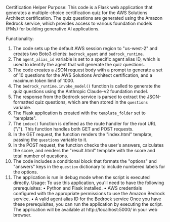 Certification Helper
Purpose:
This code is a Flask web application that generates a multiple-choice certification quiz for the AWS Solutions Architect certification. The quiz questions are generated using the Amazon Bedrock service, which provides access to various foundation models (FMs) for building generative AI applications.

Functionality:
1.	The code sets up the default AWS session region to "us-west-2" and creates two Boto3 clients: `bedrock_agent` and `bedrock_runtime`.
2.	The `agent_alias_id` variable is set to a specific agent alias ID, which is used to identify the agent that will generate the quiz questions.
3.	The code creates a JSON request body with a prompt to generate a set of 10 questions for the AWS Solutions Architect certification, and a maximum token limit of 1000.
4.	The `bedrock_runtime.invoke_model()` function is called to generate the quiz questions using the Anthropic Claude-v2 foundation model.
5.	The response from the Bedrock service is parsed to extract the JSON-formatted quiz questions, which are then stored in the `questions` variable.
6.	The Flask application is created with the `template_folder` set to "template".
7.	The `index()` function is defined as the route handler for the root URL ("/"). This function handles both GET and POST requests.
8.	In the GET request, the function renders the "index.html" template, passing the `questions` variable to it.
9.	In the POST request, the function checks the user's answers, calculates the score, and renders the "result.html" template with the score and total number of questions.
10.	The code includes a conditional block that formats the "options" and "answers" keys in the `question` dictionary to include numbered labels for the options.
11.	The application is run in debug mode when the script is executed directly.
Usage:
To use this application, you'll need to have the following prerequisites:
•	Python and Flask installed.
•	AWS credentials configured with the appropriate permissions to use the Amazon Bedrock service.
•	A valid agent alias ID for the Bedrock service
Once you have these prerequisites, you can run the application by executing the script. The application will be available at http://localhost:5000/ in your web browser.

